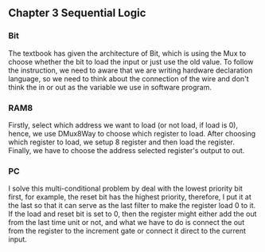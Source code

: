 ## Chapter 3 Sequential Logic

### Bit

The textbook has given the architecture of Bit, which is
using the Mux to choose whether the bit to load the input or
just use the old value. To follow the instruction, we need to
aware that we are writing hardware declaration language, so
we need to think about the connection of the wire and don't
think the in or out as the variable we use in software program.

### RAM8

Firstly, select which address we want to load (or not load,
if load is 0), hence, we use DMux8Way to choose which register
to load.
After choosing which register to load, we setup 8 register
and then load the register.
Finally, we have to choose the address selected register's
output to out.

### PC

I solve this multi-conditional problem by deal with the lowest
priority bit first, for example, the reset bit has the highest
priority, therefore, I put it at the last so that it can serve
as the last filter to make the register load 0 to it.
If the load and reset bit is set to 0, then the register might
either add the out from the last time unit or not, and what we
have to do is connect the out from the register to the increment
gate or connect it direct to the current input.
